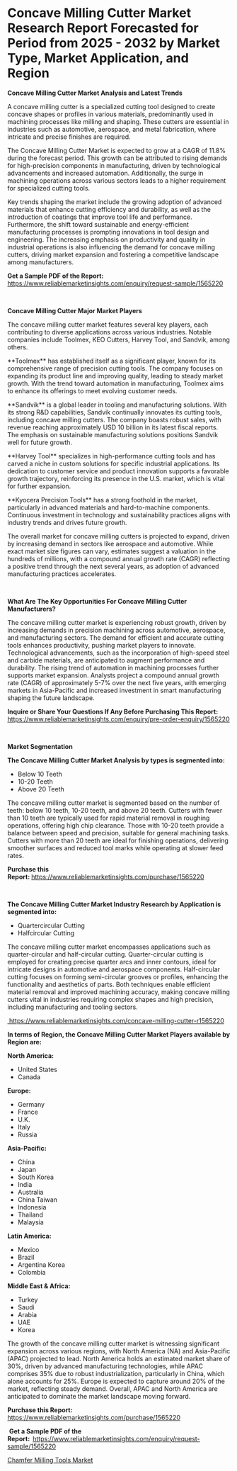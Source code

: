 <p><h1>Concave Milling Cutter Market Research Report Forecasted for Period from 2025 -  2032 by Market Type, Market Application, and Region</h1></p><p><strong>Concave Milling Cutter Market Analysis and Latest Trends</strong></p>
<p><p>A concave milling cutter is a specialized cutting tool designed to create concave shapes or profiles in various materials, predominantly used in machining processes like milling and shaping. These cutters are essential in industries such as automotive, aerospace, and metal fabrication, where intricate and precise finishes are required.</p><p>The Concave Milling Cutter Market is expected to grow at a CAGR of 11.8% during the forecast period. This growth can be attributed to rising demands for high-precision components in manufacturing, driven by technological advancements and increased automation. Additionally, the surge in machining operations across various sectors leads to a higher requirement for specialized cutting tools.</p><p>Key trends shaping the market include the growing adoption of advanced materials that enhance cutting efficiency and durability, as well as the introduction of coatings that improve tool life and performance. Furthermore, the shift toward sustainable and energy-efficient manufacturing processes is prompting innovations in tool design and engineering. The increasing emphasis on productivity and quality in industrial operations is also influencing the demand for concave milling cutters, driving market expansion and fostering a competitive landscape among manufacturers.</p></p>
<p><strong>Get a Sample PDF of the Report:&nbsp;</strong> <a href="https://www.reliablemarketinsights.com/enquiry/request-sample/1565220?utm_campaign=2133&utm_medium=2&utm_source=Github&utm_content=ia&utm_term=16022025&utm_id=concave-milling-cutter">https://www.reliablemarketinsights.com/enquiry/request-sample/1565220</a></p>
<p>&nbsp;</p>
<p><strong>Concave Milling Cutter Major Market Players</strong></p>
<p><p>The concave milling cutter market features several key players, each contributing to diverse applications across various industries. Notable companies include Toolmex, KEO Cutters, Harvey Tool, and Sandvik, among others.</p><p>**Toolmex** has established itself as a significant player, known for its comprehensive range of precision cutting tools. The company focuses on expanding its product line and improving quality, leading to steady market growth. With the trend toward automation in manufacturing, Toolmex aims to enhance its offerings to meet evolving customer needs.</p><p>**Sandvik** is a global leader in tooling and manufacturing solutions. With its strong R&D capabilities, Sandvik continually innovates its cutting tools, including concave milling cutters. The company boasts robust sales, with revenue reaching approximately USD 10 billion in its latest fiscal reports. The emphasis on sustainable manufacturing solutions positions Sandvik well for future growth.</p><p>**Harvey Tool** specializes in high-performance cutting tools and has carved a niche in custom solutions for specific industrial applications. Its dedication to customer service and product innovation supports a favorable growth trajectory, reinforcing its presence in the U.S. market, which is vital for further expansion.</p><p>**Kyocera Precision Tools** has a strong foothold in the market, particularly in advanced materials and hard-to-machine components. Continuous investment in technology and sustainability practices aligns with industry trends and drives future growth.</p><p>The overall market for concave milling cutters is projected to expand, driven by increasing demand in sectors like aerospace and automotive. While exact market size figures can vary, estimates suggest a valuation in the hundreds of millions, with a compound annual growth rate (CAGR) reflecting a positive trend through the next several years, as adoption of advanced manufacturing practices accelerates.</p></p>
<p>&nbsp;</p>
<p><strong>What Are The Key Opportunities For Concave Milling Cutter Manufacturers?</strong></p>
<p><p>The concave milling cutter market is experiencing robust growth, driven by increasing demands in precision machining across automotive, aerospace, and manufacturing sectors. The demand for efficient and accurate cutting tools enhances productivity, pushing market players to innovate. Technological advancements, such as the incorporation of high-speed steel and carbide materials, are anticipated to augment performance and durability. The rising trend of automation in machining processes further supports market expansion. Analysts project a compound annual growth rate (CAGR) of approximately 5-7% over the next five years, with emerging markets in Asia-Pacific and increased investment in smart manufacturing shaping the future landscape.</p></p>
<p><strong>Inquire or Share Your Questions If Any Before Purchasing This Report:</strong> <a href="https://www.reliablemarketinsights.com/enquiry/pre-order-enquiry/1565220?utm_campaign=2133&utm_medium=2&utm_source=Github&utm_content=ia&utm_term=16022025&utm_id=concave-milling-cutter">https://www.reliablemarketinsights.com/enquiry/pre-order-enquiry/1565220</a></p>
<p>&nbsp;</p>
<p><strong>Market Segmentation</strong></p>
<p><strong>The Concave Milling Cutter Market Analysis by types is segmented into:</strong></p>
<p><ul><li>Below 10 Teeth</li><li>10-20 Teeth</li><li>Above 20 Teeth</li></ul></p>
<p><p>The concave milling cutter market is segmented based on the number of teeth: below 10 teeth, 10-20 teeth, and above 20 teeth. Cutters with fewer than 10 teeth are typically used for rapid material removal in roughing operations, offering high chip clearance. Those with 10-20 teeth provide a balance between speed and precision, suitable for general machining tasks. Cutters with more than 20 teeth are ideal for finishing operations, delivering smoother surfaces and reduced tool marks while operating at slower feed rates.</p></p>
<p><strong>Purchase this Report:&nbsp;</strong><a href="https://www.reliablemarketinsights.com/purchase/1565220?utm_campaign=2133&utm_medium=2&utm_source=Github&utm_content=ia&utm_term=16022025&utm_id=concave-milling-cutter">https://www.reliablemarketinsights.com/purchase/1565220</a></p>
<p>&nbsp;</p>
<p><strong>The Concave Milling Cutter Market Industry Research by Application is segmented into:</strong></p>
<p><ul><li>Quartercircular Cutting</li><li>Halfcircular Cutting</li></ul></p>
<p><p>The concave milling cutter market encompasses applications such as quarter-circular and half-circular cutting. Quarter-circular cutting is employed for creating precise quarter arcs and inner contours, ideal for intricate designs in automotive and aerospace components. Half-circular cutting focuses on forming semi-circular grooves or profiles, enhancing the functionality and aesthetics of parts. Both techniques enable efficient material removal and improved machining accuracy, making concave milling cutters vital in industries requiring complex shapes and high precision, including manufacturing and tooling sectors.</p></p>
<p><a href="https://www.reliablemarketinsights.com/concave-milling-cutter-r1565220?utm_campaign=2133&utm_medium=2&utm_source=Github&utm_content=ia&utm_term=16022025&utm_id=concave-milling-cutter">&nbsp;https://www.reliablemarketinsights.com/concave-milling-cutter-r1565220</a></p>
<p><strong>In terms of Region, the Concave Milling Cutter Market Players available by Region are:</strong></p>
<p>
    <p> <strong> North America: </strong>
        <ul>
            <li>United States</li>
            <li>Canada</li>
        </ul>
        </p> 
    <p> <strong> Europe: </strong>
        <ul>
            <li>Germany</li>
            <li>France</li>
            <li>U.K.</li>
            <li>Italy</li>
            <li>Russia</li>
        </ul>
        </p> 
    <p> <strong> Asia-Pacific: </strong>
        <ul>
            <li>China</li>
            <li>Japan</li>
            <li>South Korea</li>
            <li>India</li>
            <li>Australia</li>
            <li>China Taiwan</li>
            <li>Indonesia</li>
            <li>Thailand</li>
            <li>Malaysia</li>
        </ul>
        </p> 
    <p> <strong> Latin America: </strong>
        <ul>
            <li>Mexico</li>
            <li>Brazil</li>
            <li>Argentina Korea</li>
            <li>Colombia</li>
        </ul>
        </p> 
    <p> <strong> Middle East & Africa: </strong>
        <ul>
            <li>Turkey</li>
            <li>Saudi</li>
            <li>Arabia</li>
            <li>UAE</li>
            <li>Korea</li>
        </ul>
    </p>
    </p>
<p><p>The growth of the concave milling cutter market is witnessing significant expansion across various regions, with North America (NA) and Asia-Pacific (APAC) projected to lead. North America holds an estimated market share of 30%, driven by advanced manufacturing technologies, while APAC comprises 35% due to robust industrialization, particularly in China, which alone accounts for 25%. Europe is expected to capture around 20% of the market, reflecting steady demand. Overall, APAC and North America are anticipated to dominate the market landscape moving forward.</p></p>
<p><strong>Purchase this Report: </strong><a href="https://www.reliablemarketinsights.com/purchase/1565220?utm_campaign=2133&utm_medium=2&utm_source=Github&utm_content=ia&utm_term=16022025&utm_id=concave-milling-cutter">https://www.reliablemarketinsights.com/purchase/1565220</a></p>
<p>&nbsp;<strong>Get a Sample PDF of the Report:&nbsp;&nbsp;</strong><a href="https://www.reliablemarketinsights.com/enquiry/request-sample/1565220?utm_campaign=2133&utm_medium=2&utm_source=Github&utm_content=ia&utm_term=16022025&utm_id=concave-milling-cutter">https://www.reliablemarketinsights.com/enquiry/request-sample/1565220</a></p>
<p><strong></strong></p>
<p><p><a href="https://github.com/gerdabatiskzv9/Market-Research-Report-List-1/blob/main/chamfer-milling-tools-market.md?utm_campaign=2133&utm_medium=2&utm_source=Github&utm_content=ia&utm_term=16022025&utm_id=concave-milling-cutter">Chamfer Milling Tools Market</a></p></p>